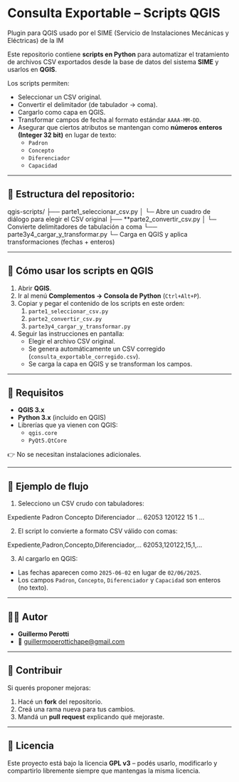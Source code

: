 # Consulta Exportable – Scripts QGIS
Plugin para QGIS usado por el SIME (Servicio de Instalaciones Mecánicas y Eléctricas) de la IM


Este repositorio contiene **scripts en Python** para automatizar el tratamiento de archivos CSV exportados desde la base de datos del sistema **SIME** y usarlos en **QGIS**.  

Los scripts permiten:
- Seleccionar un CSV original.
- Convertir el delimitador (de tabulador → coma).
- Cargarlo como capa en QGIS.
- Transformar campos de fecha al formato estándar `AAAA-MM-DD`.
- Asegurar que ciertos atributos se mantengan como **números enteros (Integer 32 bit)** en lugar de texto:
  - `Padron`
  - `Concepto`
  - `Diferenciador`
  - `Capacidad`

---

## 📂 Estructura del repositorio:

qgis-scripts/
├── parte1_seleccionar_csv.py
│   └─ Abre un cuadro de diálogo para elegir el CSV original
├── **parte2_convertir_csv.py
│   └─ Convierte delimitadores de tabulación a coma
└── parte3y4_cargar_y_transformar.py
    └─ Carga en QGIS y aplica transformaciones (fechas + enteros)



---

## 🚀 Cómo usar los scripts en QGIS

1. Abrir **QGIS**.
2. Ir al menú **Complementos → Consola de Python** (`Ctrl+Alt+P`).
3. Copiar y pegar el contenido de los scripts en este orden:
   1. `parte1_seleccionar_csv.py`  
   2. `parte2_convertir_csv.py`  
   3. `parte3y4_cargar_y_transformar.py`  
4. Seguir las instrucciones en pantalla:
   - Elegir el archivo CSV original.
   - Se genera automáticamente un CSV corregido (`consulta_exportable_corregido.csv`).
   - Se carga la capa en QGIS y se transforman los campos.

---

## 🧩 Requisitos

- **QGIS 3.x**
- **Python 3.x** (incluido en QGIS)
- Librerías que ya vienen con QGIS:
  - `qgis.core`
  - `PyQt5.QtCore`

👉 No se necesitan instalaciones adicionales.

---

## 📖 Ejemplo de flujo

1. Selecciono un CSV crudo con tabuladores:  

Expediente Padron Concepto Diferenciador ...
62053 120122 15 1 ...


2. El script lo convierte a formato CSV válido con comas:  

Expediente,Padron,Concepto,Diferenciador,...
62053,120122,15,1,...


3. Al cargarlo en QGIS:
- Las fechas aparecen como `2025-06-02` en lugar de `02/06/2025`.
- Los campos `Padron`, `Concepto`, `Diferenciador` y `Capacidad` son enteros (no texto).

---

## 👨‍💻 Autor

- **Guillermo Perotti**  
- 📧 guillermoperottichape@gmail.com  

---

## 🤝 Contribuir

Si querés proponer mejoras:
1. Hacé un **fork** del repositorio.
2. Creá una rama nueva para tus cambios.
3. Mandá un **pull request** explicando qué mejoraste.

---

## 📜 Licencia

Este proyecto está bajo la licencia **GPL v3** – podés usarlo, modificarlo y compartirlo libremente siempre que mantengas la misma licencia.